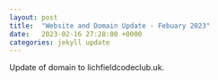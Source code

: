 ```yaml
---
layout: post
title:  "Website and Domain Update - Febuary 2023"
date:   2023-02-16 27:28:00 +0000
categories: jekyll update
---
```

Update of domain to lichfieldcodeclub.uk.

